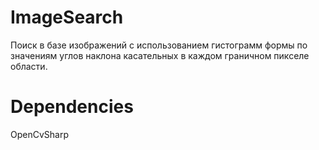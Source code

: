 # ImageSearch

Поиск в базе изображений с использованием гистограмм формы по значениям углов наклона касательных в каждом граничном пикселе области.

# Dependencies

OpenCvSharp
